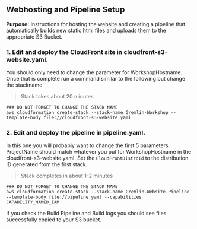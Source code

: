 ## Webhosting and Pipeline Setup

**Purpose:** Instructions for hosting the website and creating a pipeline that automatically builds new static html files and uploads them to the appropriate S3 Bucket.

### 1. Edit and deploy the CloudFront site in cloudfront-s3-website.yaml.  

You should only need to change the parameter for WorkshopHostname.  Once that is complete run a command similar to the following but change the stackname

> Stack takes about 20 minutes
```
### DO NOT FORGET TO CHANGE THE STACK NAME
aws cloudformation create-stack --stack-name Gremlin-Workshop --template-body file://cloudfront-s3-website.yaml
```

### 2. Edit and deploy the pipeline in pipeline.yaml.  

In this one you will probably want to change the first 5 parameters.  ProjectName should match whatever you put for WorkshopHostname in the cloudfront-s3-website.yaml. Set the `CloudFrontDistroId` to the distribution ID generated from the first stack.

> Stack completes in about 1-2 minutes  
```
### DO NOT FORGET TO CHANGE THE STACK NAME
aws cloudformation create-stack --stack-name Gremlin-Website-Pipeline --template-body file://pipeline.yaml --capabilities CAPABILITY_NAMED_IAM
```

If you check the Build Pipeline and Build logs you should see files successfully copied to your S3 bucket.